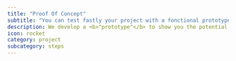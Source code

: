 ```yaml
---
title: "Proof Of Concept"
subtitle: "You can test fastly your project with a fonctional prototype"
description: We develop a <b>"prototype"</b> to show you the potential of what you can get with the final product.
icon: rocket
category: project
subcategory: steps
---
```

